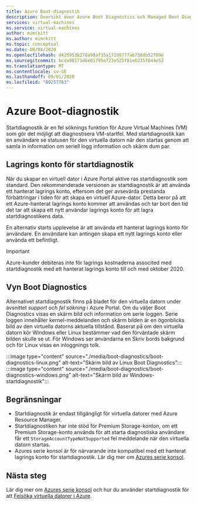 ```yaml
---
title: Azure Boot-diagnostik
description: Översikt över Azure Boot Diagnostics och Managed Boot Diagnostics
services: virtual-machines
ms.service: virtual-machines
author: mimckitt
ms.author: mimckitt
ms.topic: conceptual
ms.date: 08/04/2020
ms.openlocfilehash: d425953b278a98af35a172d8777ab758db52709e
ms.sourcegitcommit: bcda98171d6e81795e723e525f81e6235f044e52
ms.translationtype: MT
ms.contentlocale: sv-SE
ms.lasthandoff: 09/01/2020
ms.locfileid: "89257763"
---
```

# <a name="azure-boot-diagnostics"></a>Azure Boot-diagnostik

Startdiagnostik är en fel söknings funktion för Azure Virtual Machines (VM) som gör det möjligt att diagnostisera VM-startfel. Med startdiagnostik kan en användare se statusen för den virtuella datorn när den startas genom att samla in information om seriell logg information och skärm dum par.

## <a name="boot-diagnostics-storage-account"></a>Lagrings konto för startdiagnostik
När du skapar en virtuell dator i Azure Portal aktive ras startdiagnostik som standard. Den rekommenderade versionen av startdiagnostik är att använda ett hanterat lagrings konto, eftersom det ger avsevärda prestanda förbättringar i tiden för att skapa en virtuell Azure-dator. Detta beror på att ett Azure-hanterat lagrings konto kommer att användas och tar bort den tid det tar att skapa ett nytt användar lagrings konto för att lagra startdiagnostikens data.

En alternativ starts upplevelse är att använda ett hanterat lagrings konto för användare. En användare kan antingen skapa ett nytt lagrings konto eller använda ett befintligt.

> [!IMPORTANT]
> Azure-kunder debiteras inte för lagrings kostnaderna associted med startdiagnostik med ett hanterat lagrings konto till och med oktober 2020.

## <a name="boot-diagnostics-view"></a>Vyn Boot Diagnostics
Alternativet startdiagnostik finns på bladet för den virtuella datorn under avsnittet *support och fel sökning* i Azure Portal. Om du väljer Boot Diagnostics visas en skärm bild och information om serie loggen. Serie loggen innehåller kernel-meddelanden och skärm bilden är en ögonblicks bild av den virtuella datorns aktuella tillstånd. Baserat på om den virtuella datorn kör Windows eller Linux bestämmer vad den förväntade skärm bilden skulle se ut. För Windows ser användarna en Skriv bords bakgrund och för Linux visas en inloggnings tolk.

:::image type="content" source="./media/boot-diagnostics/boot-diagnostics-linux.png" alt-text="Skärm bild av Linux Boot Diagnostics":::
:::image type="content" source="./media/boot-diagnostics/boot-diagnostics-windows.png" alt-text="Skärm bild av Windows-startdiagnostik":::


## <a name="limitations"></a>Begränsningar
- Startdiagnostik är endast tillgängligt för virtuella datorer med Azure Resource Manager. 
- Startdiagnostiken har inte stöd för Premium Storage-konton, om ett Premium Storage-konto används för att starta diagnostiska användare får ett `StorageAccountTypeNotSupported` fel meddelande när den virtuella datorn startas. 
- Azures serie konsol är för närvarande inte kompatibel med ett hanterat lagrings konto för startdiagnostik. Lär dig mer om [Azures serie konsol](https://docs.microsoft.com/azure/virtual-machines/troubleshooting/serial-console-overview).

## <a name="next-steps"></a>Nästa steg

Lär dig mer om [Azures serie konsol](https://docs.microsoft.com/azure/virtual-machines/troubleshooting/serial-console-overview) och hur du använder startdiagnostik för att [Felsöka virtuella datorer i Azure](https://docs.microsoft.com/azure/virtual-machines/troubleshooting/boot-diagnostics).
